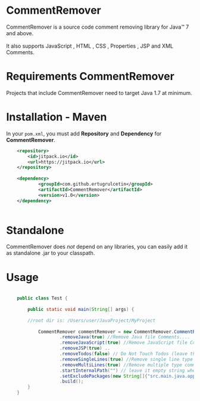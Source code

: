 # CommentRemover

CommentRemover is a source code comment removing library for Java&trade; 7 and above.<br><br>
It also supports JavaScript , HTML , CSS , Properties , JSP and XML Comments.

# Requirements CommentRemover

Projects that include CommentRemover need to target Java 1.7 at minimum.

# Installation - Maven
In your `pom.xml`, you must add **Repository** and **Dependency** for **CommentRemover**. 

```xml
	<repository>
	    <id>jitpack.io</id>
	    <url>https://jitpack.io</url>
	</repository>
	
	<dependency>
    	    <groupId>com.github.ertugrulcetin</groupId>
    	    <artifactId>CommentRemover</artifactId>
    	    <version>v1.0</version>
    </dependency>
    	
```

# Standalone

CommentRemover does _not_  depend on any libraries, you can easily add it as standalone .jar to your classpath.


# Usage

~~~~~ java

	public class Test {
    
        public static void main(String[] args) {
        
        //root dir is: /Users/user/JavaProject/MyProject
    
            CommentRemover commentRemover = new CommentRemover.CommentRemoverBuilder()
                    .removeJava(true) //Remove Java file Comments....
                    .removeJavaScript(true) //Remove JavaScript file Comments....
                    .removeJSP(true) ..
                    .removeTodos(false) // Do Not Touch Todos (leave them alone)
                    .removeSingleLines(true) //Remove single line type comments
                    .removeMultiLines(true) //Remove multiple type comments
                    .startInternalPath("") // leave it empty string when you want to start to root dir
                    .setExcludePackages(new String[]{"src.main.java.app.pattern"}) // rootDir/src/main/java/app/pattern skip this directory
                    .build();
        }
    }



~~~~~
